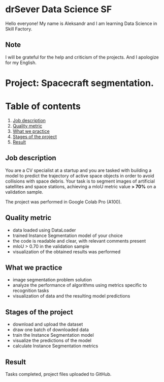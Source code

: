 # drSever Data Science SF
Hello everyone! My name is Aleksandr and I am learning Data Science in Skill Factory.
## Note
I will be grateful for the help and criticism of the projects. And I apologize for my English.

# Project: Spacecraft segmentation. 
# Table of contents
1. [Job description](https://github.com/drSever/drSever_data_science/tree/main/Learning_projects_dl/project_7#Job-description)
2. [Quality metric](https://github.com/drSever/drSever_data_science/tree/main/Learning_projects_dl/project_7#Quality-metric)
3. [What we practice](https://github.com/drSever/drSever_data_science/tree/main/Learning_projects_dl/project_7#What-we-practice)
4. [Stages of the project](https://github.com/drSever/drSever_data_science/tree/main/Learning_projects_dl/project_7#Stages-of-the-project)
5. [Result](https://github.com/drSever/drSever_data_science/tree/main/Learning_projects_dl/project_7#Result)

## Job description

You are a CV specialist at a startup and you are tasked with building a model to predict the trajectory of active space objects in order to avoid collisions with space debris. Your task is to segment images of artificial satellites and space stations, achieving a mIoU metric value **> 70%** on a validation sample.

The project was performed in Google Colab Pro (A100).

## Quality metric

- data loaded using DataLoader
- trained Instance Segmentation model of your choice
- the code is readable and clear, with relevant comments present
- mIoU > 0.70 in the validation sample
- visualization of the obtained results was performed

## What we practice

- image segmentation problem solution
- analyze the performance of algorithms using metrics specific to recognition tasks
- visualization of data and the resulting model predictions

## Stages of the project

- download and upload the dataset
- draw one batch of downloaded data
- train the Instance Segmentation model
- visualize the predictions of the model
- calculate Instance Segmentation metrics

## Result

Tasks completed, project files uploaded to GitHub. 


